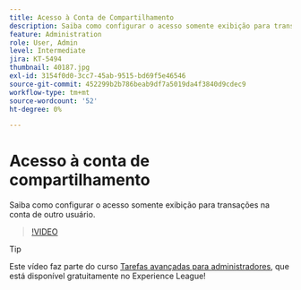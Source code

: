 ```yaml
---
title: Acesso à Conta de Compartilhamento
description: Saiba como configurar o acesso somente exibição para transações na conta de outro usuário
feature: Administration
role: User, Admin
level: Intermediate
jira: KT-5494
thumbnail: 40187.jpg
exl-id: 3154f0d0-3cc7-45ab-9515-bd69f5e46546
source-git-commit: 452299b2b786beab9df7a5019da4f3840d9cdec9
workflow-type: tm+mt
source-wordcount: '52'
ht-degree: 0%

---
```


# Acesso à conta de compartilhamento

Saiba como configurar o acesso somente exibição para transações na conta de outro usuário.

>[!VIDEO](https://video.tv.adobe.com/v/40187?quality=12&learn=on&hidetitle=true)

>[!TIP]
>
>Este vídeo faz parte do curso [Tarefas avançadas para administradores](https://experienceleague.adobe.com/?recommended=Sign-A-1-2020.1), que está disponível gratuitamente no Experience League!
